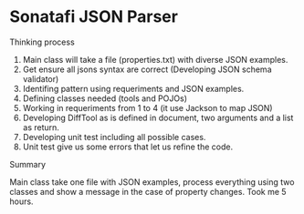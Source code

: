 # Sonatafi JSON Parser

Thinking process

1. Main class will take a file (properties.txt) with diverse JSON examples.
2. Get ensure all jsons syntax are correct (Developing JSON schema validator)
3. Identifing pattern using requeriments and JSON examples.
4. Defining classes needed (tools and POJOs)
5. Working in requeriments from 1 to 4 (it use Jackson to map JSON)
6. Developing DiffTool as is defined in document, two arguments and a list as return.
7. Developing unit test including all possible cases.
8. Unit test give us some errors that let us refine the code.

Summary

Main class take one file with JSON examples, process everything using two classes and show a message in the case of property changes. Took me 5 hours.